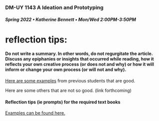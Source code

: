 ### DM-UY 1143 A Ideation and Prototyping
##### Spring 2022 • Katherine Bennett • Mon/Wed 2:00PM-3:50PM 



# reflection tips:

#### Do not write a summary. In other words, do not regurgitate the article. Discuss any epiphanies or insights that occurred while reading, how it reflects your own creative process (or does not and why) or how it will inform or change your own process (or will not and why).

[Here are some examples](https://docs.google.com/document/d/13mPvNh6WVts3y8n00pNEWpormeIX7EEH6wvnTOfJSu0/edit?usp=sharing) from previous students that are good.

Here are some others that are not so good. (link forthcoming)


#### Reflection tips (ie prompts) for the required text books 

<a href = "https://github.com/IDMNYU/IdeationPrototypingSpring19-Bennett/blob/master/Book_Reflections.md"> Examples can be found here.</a>